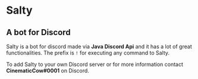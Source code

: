 # Salty
## A bot for Discord
Salty is a bot for discord made via **Java Discord Api** and it has a lot of great functionalities. The prefix is `!` for executing any command to Salty.


To add Salty to your own Discord server or for more information contact **CinematicCow#0001** on Discord.
